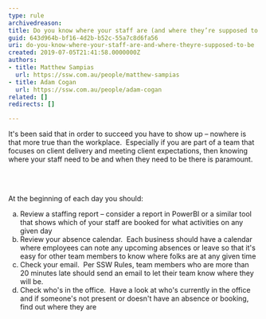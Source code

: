 ```yaml
---
type: rule
archivedreason: 
title: Do you know where your staff are (and where they’re supposed to be)?
guid: 643d964b-bf16-4d2b-b52c-55a7c8d6fa56
uri: do-you-know-where-your-staff-are-and-where-theyre-supposed-to-be
created: 2019-07-05T21:41:58.0000000Z
authors:
- title: Matthew Sampias
  url: https://ssw.com.au/people/matthew-sampias
- title: Adam Cogan
  url: https://ssw.com.au/people/adam-cogan
related: []
redirects: []

---
```



<p class="ssw15-rteElement-P">It's been said that in order to succeed you have to show up – nowhere is that more true than the workplace.&#160;&#160;Especially if you are part of a team that focuses on client delivery and meeting client expectations, then knowing where your staff need to be and when they need to be there is paramount.<br></p>
<br><excerpt class='endintro'></excerpt><br>
<p class="ssw15-rteElement-P">​At the beginning of each day you should&#58;<br></p>
<ol style="list-style-type&#58;lower-alpha;">
      <li>Review a staffing report – consider a report in PowerBI or a similar tool that shows which of your staff are booked for what activities on any given day&#160;<br></li><li>Review your absence calendar.&#160; Each business should have a calendar where employees can note any upcoming absences or leave so that it's easy for other team members to know where folks are at any given time</li><li>Check your email.&#160; Per SSW Rules, team members who are more than 20 minutes late should send an email to let their team know where they will be.&#160;</li><li>Check who's in the office.&#160; Have a look at who's currently in the office and if someone's not present or doesn't have an absence or booking, find out where they are<br></li></ol>


